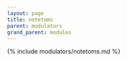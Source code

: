 ```yaml
---
layout: page
title: notetoms
parent: modulators
grand_parent: modules
---
```


{% include modulators/notetoms.md %}
